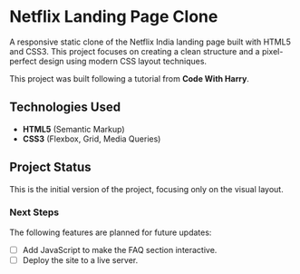 # Netflix Landing Page Clone

A responsive static clone of the Netflix India landing page built with HTML5 and CSS3. This project focuses on creating a clean structure and a pixel-perfect design using modern CSS layout techniques.

This project was built following a tutorial from **Code With Harry**.

## Technologies Used
* **HTML5** (Semantic Markup)
* **CSS3** (Flexbox, Grid, Media Queries)

## Project Status
This is the initial version of the project, focusing only on the visual layout.

### Next Steps
The following features are planned for future updates:
- [ ] Add JavaScript to make the FAQ section interactive.
- [ ] Deploy the site to a live server.
